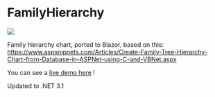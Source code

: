 # FamilyHierarchy

![](https://am3pap007files.storage.live.com/y4mxqHYZXrf8v1zpxRzuVIA26f4Uo0m791qiSJli8bLuHGPBbvlt04bY_tWABJFq2LCUW7Na5b5BnhDgpWCby4utZ2LKwwfs7bkJ_oK-I9dZ5UF3xnG0gUrc3JbwBw9Wk0Euc0tjW6TxQaOJzb2dti0Gvt2ozD2XLxSamHY1Of0rhE4Z5T_megLE67ECiFoxZicLgSSvckX21w_0lJ5UDM0Qg/FamilyHierarchy.jpg?psid=1&width=1321&height=626)

Family hierarchy chart, ported to Blazor, based on this:
https://www.aspsnippets.com/Articles/Create-Family-Tree-Hierarchy-Chart-from-Database-in-ASPNet-using-C-and-VBNet.aspx

You can see a [live demo here](https://blazordemos.exceldev.com/familytree) !

Updated to .NET 3.1
